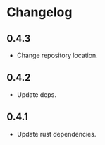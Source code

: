 # Changelog

## 0.4.3

- Change repository location.

## 0.4.2

- Update deps.

## 0.4.1

- Update rust dependencies.
